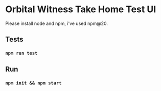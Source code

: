 # Orbital Witness Take Home Test UI

Please install node and npm, i've used npm@20.

## Tests

### `npm run test`

## Run

### `npm init && npm start`

